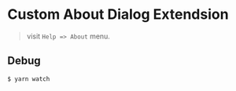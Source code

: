 # Custom About Dialog Extendsion

> visit `Help => About` menu.

## Debug

```bash
$ yarn watch
```

